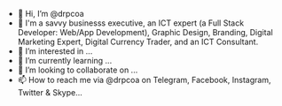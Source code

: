 - 👋 Hi, I’m @drpcoa
- 🧿 I'm a savvy businesss executive, an ICT expert (a Full Stack Developer: Web/App Development), Graphic Design, Branding, Digital Marketing Expert, Digital Currency Trader, and an ICT Consultant.
- 👀 I’m interested in ...
- 🌱 I’m currently learning ...
- 💞️ I’m looking to collaborate on ...
- 📫 How to reach me via @drpcoa on Telegram, Facebook, Instagram, Twitter & Skype...

<!---
drpcoa/drpcoa is a ✨ special ✨ repository because its `README.md` (this file) appears on your GitHub profile.
You can click the Preview link to take a look at your changes.
--->
